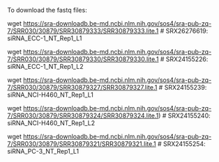 To download the fastq files:

wget https://sra-downloadb.be-md.ncbi.nlm.nih.gov/sos4/sra-pub-zq-7/SRR030/30879/SRR30879333/SRR30879333.lite.1 # SRX26276619: siRNA_ECC-1_NT_Rep1_L1

wget https://sra-downloadb.be-md.ncbi.nlm.nih.gov/sos4/sra-pub-zq-7/SRR030/30879/SRR30879330/SRR30879330.lite.1 # SRX24155226: siRNA_ECC-1_NT_Rep1_L2

wget https://sra-downloadb.be-md.ncbi.nlm.nih.gov/sos4/sra-pub-zq-7/SRR030/30879/SRR30879327/SRR30879327.lite.1 # SRX24155239: siRNA_NCI-H460_NT_Rep1_L1

wget https://sra-downloadb.be-md.ncbi.nlm.nih.gov/sos4/sra-pub-zq-7/SRR030/30879/SRR30879324/SRR30879324.lite.1) # SRX24155240: siRNA_NCI-H460_NT_Rep1_L2

wget https://sra-downloadb.be-md.ncbi.nlm.nih.gov/sos4/sra-pub-zq-7/SRR030/30879/SRR30879321/SRR30879321.lite.1 # SRX24155254: siRNA_PC-3_NT_Rep1_L1
